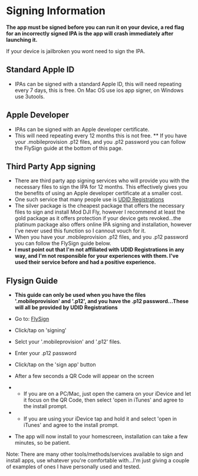 # Signing Information

**The app must be signed before you can run it on your device, a red flag for an incorrectly signed IPA is the app will crash immediately after launching it.**

If your device is jailbroken you wont need to sign the IPA.

## Standard Apple ID
* IPAs can be signed with a standard Apple ID, this will need repeating every 7 days, this is free. On Mac OS use ios app signer, on Windows use 3utools.


## Apple Developer
* IPAs can be signed with an Apple developer certificate.
* This will need repeating every 12 months this is not free. 
** If you have your .mobileprovision .p12 files, and you .p12 password you can follow the FlySign guide at the bottom of this page. 

## Third Party App signing 
* There are third party app signing services who will provide you with the necessary files to sign the IPA for 12 months. This effectively gives you the benefits of using an Apple developer certificate at a smaller cost.
* One such service that many people use is [UDID Registrations](https://www.udidregistrations.com/buy)
* The silver package is the cheapest package that offers the necessary files to sign and install Mod DJI Fly, however I recommend at least the gold package as it offers protection if your device gets revoked...the platinum package also offers online IPA signing and installation, however I've never used this function so I cannout vouch for it.
* When you have your .mobileprovision .p12 files, and you .p12 password you can follow the FlySign guide below. 
* **I must point out that I'm not affiliated with UDID Registrations in any way, and I'm not responsible for your experiences with them. I've used their service before and had a positive experience.**


## Flysign Guide
* **This guide can only be used when you have the files '.mobileprovision' and '.p12', and you have the .p12 password...These will all be provided by UDID Registrations**

* Go to: [FlySign](https://flysign.ddns.net)
* Click/tap on 'signing'
* Selct your '.mobileprovision' and '.p12' files.
* Enter your .p12 password
* Click/tap on the 'sign app' button
* After a few seconds a QR Code will appear on the screen
* * If you are on a PC/Mac, just open the camera on your iDevice and let it focus on the QR Code, then select 'open in iTunes' and agree to the install prompt.
* * If you are using your iDevice tap and hold it and select 'open in iTunes' and agree to the install prompt.
* The app will now install to your homescreen, installation can take a few minutes, so be patient.

Note: There are many other tools/methods/services available to sign and install apps, use whatever you're comfortable with...I'm just giving a couple of examples of ones I have personally used and tested.




